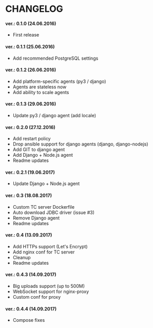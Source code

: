 CHANGELOG
=========

#### ver.: 0.1.0 (24.06.2016)
* First release

#### ver.: 0.1.1 (25.06.2016)
* Add recommended PostgreSQL settings

#### ver.: 0.1.2 (26.06.2016)
* Add platform-specific agents (py3 / django)
* Agents are stateless now
* Add ability to scale agents

#### ver.: 0.1.3 (29.06.2016)
* Update py3 / django agent (add locale)

#### ver.: 0.2.0 (27.12.2016)
* Add restart policy
* Drop ansible support for django agents (django, django-nodejs)
* Add GIT to django agent
* Add Django + Node.js agent
* Readme updates

#### ver.: 0.2.1 (19.06.2017)
* Update Django + Node.js agent

#### ver.: 0.3 (18.08.2017)
* Custom TC server Dockerfile
* Auto download JDBC driver (issue #3)
* Remove Django agent
* Readme updates

#### ver.: 0.4 (13.09.2017)
* Add HTTPs support (Let's Encrypt)
* Add nginx conf for TC server
* Cleanup
* Readme updates

#### ver.: 0.4.3 (14.09.2017)
* Big uploads support (up to 500M)
* WebSocket support for nginx-proxy 
* Custom conf for proxy

#### ver.: 0.4.4 (14.09.2017)
* Compose fixes